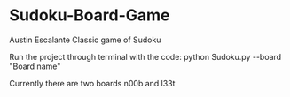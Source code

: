 # Sudoku-Board-Game
Austin Escalante
Classic game of Sudoku 

Run the project through terminal with the code:
python Sudoku.py --board "Board name"

Currently there are two boards n00b and l33t



